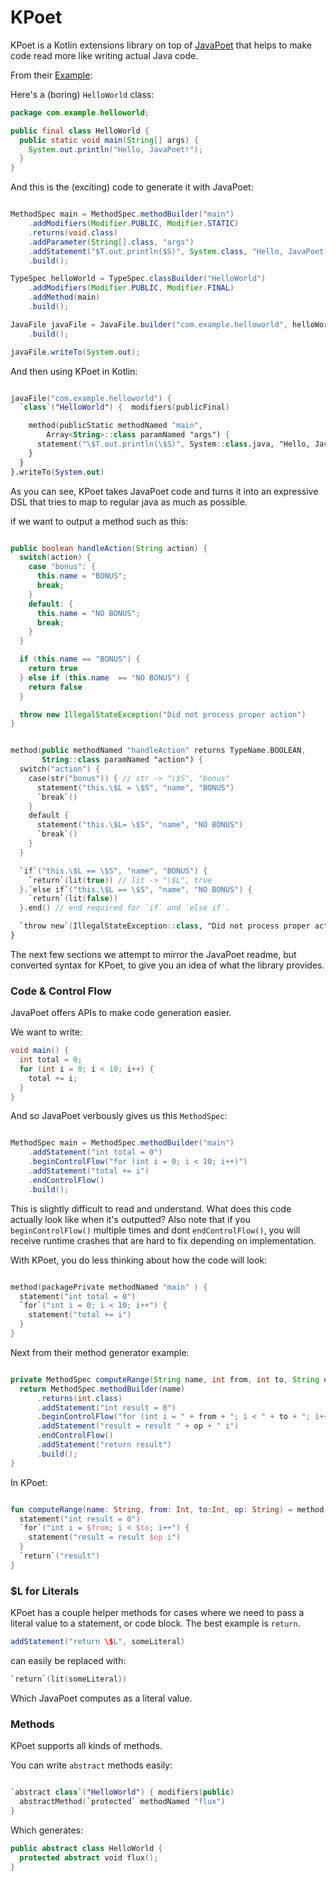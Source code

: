 # KPoet

KPoet is a Kotlin extensions library on top of [JavaPoet](https://github.com/square/javapoet) that helps to make code read more like writing actual Java code.

From their [Example](https://github.com/square/javapoet#example):

Here's a (boring) `HelloWorld` class:

```java
package com.example.helloworld;

public final class HelloWorld {
  public static void main(String[] args) {
    System.out.println("Hello, JavaPoet!");
  }
}

```

And this is the (exciting) code to generate it with JavaPoet:
```java

MethodSpec main = MethodSpec.methodBuilder("main")
    .addModifiers(Modifier.PUBLIC, Modifier.STATIC)
    .returns(void.class)
    .addParameter(String[].class, "args")
    .addStatement("$T.out.println($S)", System.class, "Hello, JavaPoet!")
    .build();

TypeSpec helloWorld = TypeSpec.classBuilder("HelloWorld")
    .addModifiers(Modifier.PUBLIC, Modifier.FINAL)
    .addMethod(main)
    .build();

JavaFile javaFile = JavaFile.builder("com.example.helloworld", helloWorld)
    .build();

javaFile.writeTo(System.out);

```

And then using KPoet in Kotlin:

```kotlin

javaFile("com.example.helloworld") {
  `class`("HelloWorld") {  modifiers(publicFinal)

    method(publicStatic methodNamed "main",
        Array<String>::class paramNamed "args") {
      statement("\$T.out.println(\$S)", System::class.java, "Hello, JavaPoet!")
    }
  }
}.writeTo(System.out)

```

As you can see, KPoet takes JavaPoet code and turns it into an expressive DSL that tries to map to regular java as much as possible.

if we want to output a method such as this:

```java

public boolean handleAction(String action) {
  switch(action) {
    case "bonus": {
      this.name = "BONUS";
      break;
    }
    default: {
      this.name = "NO BONUS";
      break;
    }
  }

  if (this.name == "BONUS") {
    return true
  } else if (this.name  == "NO BONUS") {
    return false
  }

  throw new IllegalStateException("Did not process proper action")
}

```


```kotlin

method(public methodNamed "handleAction" returns TypeName.BOOLEAN,
       String::class paramNamed "action") {
  switch("action") {
    case(str("bonus")) { // str -> "\$S", "bonus"
      statement("this.\$L = \$S", "name", "BONUS")
      `break`()
    }
    default {
      statement("this.\$L= \$S", "name", "NO BONUS")
      `break`()
    }
  }

  `if`("this.\$L == \$S", "name", "BONUS") {
    `return`(lit(true)) // lit -> "\$L", true
  }.`else if`("this.\$L == \$S", "name", "NO BONUS") {
    `return`(lit(false))
  }.end() // end required for `if` and `else if`.

  `throw new`(IllegalStateException::class, "Did not process proper action")
}


```

The next few sections we attempt to mirror the JavaPoet readme, but converted syntax for KPoet, to give you an idea of what the library provides.


### Code & Control Flow

JavaPoet offers APIs to make code generation easier.

We want to write:

```java
void main() {
  int total = 0;
  for (int i = 0; i < 10; i++) {
    total += i;
  }
}

```

And so JavaPoet verbously gives us this `MethodSpec`:

```java

MethodSpec main = MethodSpec.methodBuilder("main")
    .addStatement("int total = 0")
    .beginControlFlow("for (int i = 0; i < 10; i++)")
    .addStatement("total += i")
    .endControlFlow()
    .build();

```

 This is slightly difficult to read and understand. What does this code actually look like when it's outputted? Also note that if you `beginControlFlow()` multiple times and dont `endControlFlow()`, you will receive runtime crashes that are hard to fix depending on implementation.

 With KPoet, you do less thinking about how the code will look:

```kotlin

method(packagePrivate methodNamed "main" ) {
  statement("int total = 0")
  `for`("int i = 0; i < 10; i++") {
    statement("total += i")
  }
}

```

Next from their method generator example:
```java

private MethodSpec computeRange(String name, int from, int to, String op) {
  return MethodSpec.methodBuilder(name)
      .returns(int.class)
      .addStatement("int result = 0")
      .beginControlFlow("for (int i = " + from + "; i < " + to + "; i++)")
      .addStatement("result = result " + op + " i")
      .endControlFlow()
      .addStatement("return result")
      .build();
}

```

In KPoet:

```kotlin

fun computeRange(name: String, from: Int, to:Int, op: String) = method(packagePrivate methodNamed name returns TypeName.Int) {
  statement("int result = 0")
  `for`("int i = $from; i < $to; i++") {
    statement("result = result $op i")
  }
  `return`("result")
}

```

### $L for Literals

KPoet has a couple helper methods for cases where we need to pass a literal value to a statement, or code block. The best example is `return`.

```java
addStatement("return \$L", someLiteral)
```

can easily be replaced with:

```kotlin
`return`(lit(someLiteral))
```

Which JavaPoet computes as a literal value.

### Methods


KPoet supports all kinds of methods.

You can write `abstract` methods easily:

```kotlin

`abstract class`("HelloWorld") { modifiers(public)
  abstractMethod(`protected` methodNamed "flux")
}

```

Which generates:

```kotlin
public abstract class HelloWorld {
  protected abstract void flux();
}
```
